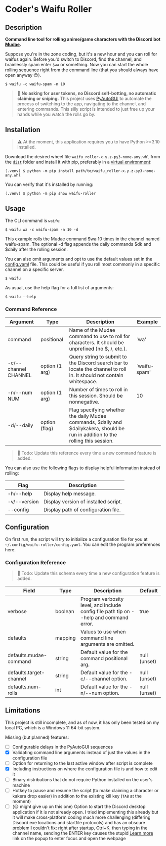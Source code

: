 # Coder's Waifu Roller

## Description

**Command line tool for rolling anime/game characters with the Discord bot [Mudae](https://top.gg/bot/432610292342587392).**

Suppose you're in the zone coding, but it's a new hour and you can roll for waifus again. Before you'd switch to Discord, find the channel, and brainlessly spam enter `$wa` or something. Now you can start the whole rolling sequence right from the command line (that you should always have open anyway :relieved:).
```
$ waifu -c waifu-spam -n 10
```

> :mega: **No asking for user tokens, no Discord self-botting, no automatic claiming or sniping.** This project uses [PyAutoGUI](https://pypi.org/project/PyAutoGUI/) to automate the process of switching to the app, navigating to the channel, and entering commands. This silly script is intended to just free up your hands while you watch the rolls go by.

## Installation

> :warning: At the moment, this application requires you to have Python >=3.10 installed.

Download the desired wheel file `waifu_roller-x.y.z-py3-none-any.whl` from the [`dist`](dist/) folder and install it with pip, preferably in a [virtual environment](https://docs.python.org/3/tutorial/venv.html):
```
(.venv) $ python -m pip install path/to/waifu_roller-x.y.z-py3-none-any.whl
```
You can verify that it's installed by running:
```
(.venv) $ python -m pip show waifu-roller
```

## Usage

The CLI command is `waifu`:
```
$ waifu wa -c waifu-spam -n 10 -d
```
This example rolls the Mudae command $wa 10 times in the channel named waifu-spam. The optional -d flag appends the daily commands $dk and $daily after the rolling session.

You can also omit arguments and opt to use the default values set in the [config.yaml](#configuration) file. This could be useful if you roll most commonly in a specific channel on a specific server.
```
$ waifu
```
As usual, use the help flag for a full list of arguments:
```
$ waifu --help
```

### Command Reference



| Argument             | Type           | Description                                                                                                                       | Example      |
| -------------------- | -------------- | --------------------------------------------------------------------------------------------------------------------------------- | ------------ |
| command              | positional     | Name of the Mudae command to use to roll for characters. It should be unprefixed (no $, /, etc.).                                 | 'wa'         |
| -c/--channel CHANNEL | option (1 arg) | Query string to submit to the Discord search bar to locate the channel to roll in. It should not contain whitespace.              | 'waifu-spam' |
| -n/--num NUM         | option (1 arg) | Number of times to roll in this session. Should be nonnegative.                                                                   | 10           |
| -d/--daily           | option (flag)  | Flag specifying whether the daily Mudae commands, $daily and $dailykakera, should be run in addition to the rolling this session. |              |

> :hammer: Todo: Update this reference every time a new command feature is added.

You can also use the following flags to display helpful information instead of rolling:

| Flag         | Description                          |
| ------------ | ------------------------------------ |
| -h/--help    | Display help message.                |
| -v/--version | Display version of installed script. |
| --config     | Display path of configuration file.  |


## Configuration

On first run, the script will try to initialize a configuration file for you at `~/.config/waifu-roller/config.yaml`. You can edit the program preferences here.

### Configuration Reference

> :hammer: Todo: Update this schema every time a new configuration feature is added.

| Field                   | Type    | Description                                                                            | Default      |
| ----------------------- | ------- | -------------------------------------------------------------------------------------- | ------------ |
| verbose                 | boolean | Program verbosity level, and include config file path tip on --help and command error. | true         |
| defaults                | mapping | Values to use when command line arguments are omitted.                                 |              |
| defaults.mudae-command  | string  | Default value for the command positional arg.                                          | null (unset) |
| defaults.target-channel | string  | Default value for the -c/--channel option.                                             | null (unset) |
| defaults.num-rolls      | int     | Default value for the -n/--num option.                                                 | null (unset) |

## Limitations

This project is still incomplete, and as of now, it has only been tested on my local PC, which is a Windows 11 64-bit system.

Missing (but planned) features:
- [ ] Configurable delays in the PyAutoGUI sequences
- [x] Validating command line arguments instead of just the values in the configuration file
- [ ] Option for returning to the last active window after script is complete
- [x] Including instructions on where the configuration file is and how to edit it
- [ ] Binary distributions that do not require Python installed on the user's machine
- [ ] Hotkey to pause and resume the script (to make claiming a character or kakera drop easier) in addition to the existing kill key (`TAB` at the moment)
- [ ] (:unamused: might give up on this one) Option to start the Discord desktop application if it is not already open. I tried implementing this already but it will make cross-platform coding much more challenging (differing Discord.exe locations and startfile protocols) and has an obscure problem I couldn't fix: right after startup, Ctrl+K, then typing in the channel name, sending the ENTER key causes the stupid [Learn more](https://support.discord.com/hc/en-us/articles/115000070311) link on the popup to enter focus and open the webpage
